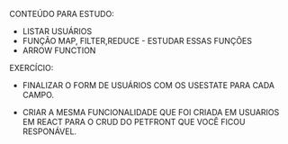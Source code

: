 CONTEÚDO PARA ESTUDO:

- LISTAR USUÁRIOS
- FUNÇÃO MAP, FILTER,REDUCE - ESTUDAR ESSAS FUNÇÕES
- ARROW FUNCTION


EXERCÍCIO:

- FINALIZAR O FORM DE USUÁRIOS COM OS USESTATE PARA CADA CAMPO.

- CRIAR A MESMA FUNCIONALIDADE QUE FOI CRIADA EM USUARIOS EM REACT PARA O CRUD DO PETFRONT QUE VOCÊ FICOU RESPONÁVEL.
